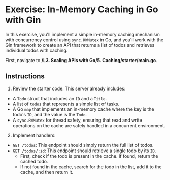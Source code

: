 # Exercise: In-Memory Caching in Go with Gin

In this exercise, you'll implement a simple in-memory caching mechanism with concurrency control using `sync.RWMutex` in Go, and you'll work with the Gin framework to create an API that returns a list of todos and retrieves individual todos with caching.

First, navigate to **/L3. Scaling APIs with Go/5. Caching/starter/main.go**.

## Instructions

1. Review the starter code. This server already includes:

- A `Todo` struct that includes an `ID` and a `Title`.
- A list of `todos` that represents a simple list of tasks.
- A Go `map` that implements an in-memory cache where the key is the todo's `ID`, and the value is the `Todo`.
- A `sync.RWMutex` for thread safety, ensuring that read and write operations on the cache are safely handled in a concurrent environment.

2. Implement handlers:

- `GET /todos`: This endpoint should simply return the full list of todos.
- `GET /todos/:id`: This endpoint should retrieve a single todo by its `ID`.
  - First, check if the todo is present in the cache. If found, return the cached todo.
  - If not found in the cache, search for the todo in the list, add it to the cache, and then return it.
